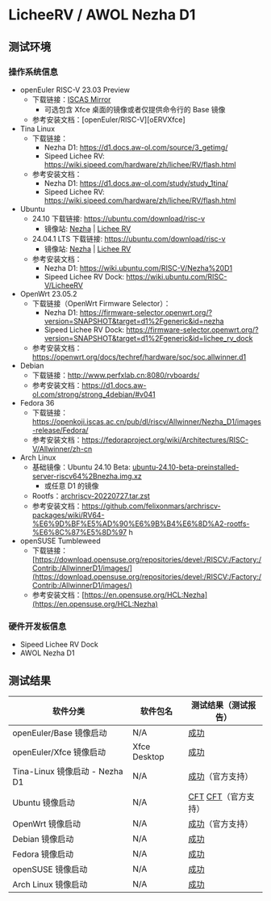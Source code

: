 # LicheeRV / AWOL Nezha D1

## 测试环境

### 操作系统信息

- openEuler RISC-V 23.03 Preview
  - 下载链接：[ISCAS Mirror][oERVDL]
    - 可选包含 Xfce 桌面的镜像或者仅提供命令行的 Base 镜像
  - 参考安装文档：[openEuler/RISC-V][oERVXfce]
- Tina Linux
  - 下载链接：
    - Nezha D1: https://d1.docs.aw-ol.com/source/3_getimg/
    - Sipeed Lichee RV: https://wiki.sipeed.com/hardware/zh/lichee/RV/flash.html
  - 参考安装文档：
    - Nezha D1: https://d1.docs.aw-ol.com/study/study_1tina/
    - Sipeed Lichee RV: https://wiki.sipeed.com/hardware/zh/lichee/RV/flash.html
- Ubuntu 
  - 24.10 下载链接: https://ubuntu.com/download/risc-v
    - 镜像站: [Nezha](https://mirror.tuna.tsinghua.edu.cn/ubuntu-cdimage/releases/24.10/release/ubuntu-24.10-preinstalled-server-riscv64%2Bnezha.img.xz) | [Lichee RV](https://mirror.tuna.tsinghua.edu.cn/ubuntu-cdimage/releases/24.10/release/ubuntu-24.10-preinstalled-server-riscv64%2Blicheerv.img.xz)
  - 24.04.1 LTS 下载链接: https://ubuntu.com/download/risc-v
    - 镜像站: [Nezha](https://mirror.tuna.tsinghua.edu.cn/ubuntu-cdimage/releases/24.04.1/release/ubuntu-24.04.1-preinstalled-server-riscv64%2Bnezha.img.xz) | [Lichee RV](https://mirror.tuna.tsinghua.edu.cn/ubuntu-cdimage/releases/24.04.1/release/ubuntu-24.04.1-preinstalled-server-riscv64%2Blicheerv.img.xz)
  - 参考安装文档：
    - Nezha D1: https://wiki.ubuntu.com/RISC-V/Nezha%20D1
    - Sipeed Lichee RV Dock: https://wiki.ubuntu.com/RISC-V/LicheeRV
- OpenWrt 23.05.2
  - 下载链接（OpenWrt Firmware Selector）：
    - Nezha D1: https://firmware-selector.openwrt.org/?version=SNAPSHOT&target=d1%2Fgeneric&id=nezha
    - Sipeed Lichee RV Dock: https://firmware-selector.openwrt.org/?version=SNAPSHOT&target=d1%2Fgeneric&id=lichee_rv_dock
  - 参考安装文档：https://openwrt.org/docs/techref/hardware/soc/soc.allwinner.d1
- Debian
  - 下载链接：http://www.perfxlab.cn:8080/rvboards/
  - 参考安装文档：https://d1.docs.aw-ol.com/strong/strong_4debian/#v041
- Fedora 36
  - 下载链接：https://openkoji.iscas.ac.cn/pub/dl/riscv/Allwinner/Nezha_D1/images-release/Fedora/
  - 参考安装文档：https://fedoraproject.org/wiki/Architectures/RISC-V/Allwinner/zh-cn
- Arch Linux
  - 基础镜像：Ubuntu 24.10 Beta: [ubuntu-24.10-beta-preinstalled-server-riscv64%2Bnezha.img.xz](https://mirror.tuna.tsinghua.edu.cn/ubuntu-cdimage/releases/24.10/beta/ubuntu-24.10-beta-preinstalled-server-riscv64%2Bnezha.img.xz) 
    - 或任意 D1 的镜像
  - Rootfs：[archriscv-20220727.tar.zst](https://archriscv.felixc.at/images/archriscv-20220727.tar.zst)
  - 参考安装文档：https://github.com/felixonmars/archriscv-packages/wiki/RV64-%E6%9D%BF%E5%AD%90%E6%9B%B4%E6%8D%A2-rootfs-%E6%8C%87%E5%8D%97
  h
- openSUSE Tumbleweed
  - 下载链接：[https://download.opensuse.org/repositories/devel:/RISCV:/Factory:/Contrib:/AllwinnerD1/images/](https://download.opensuse.org/repositories/devel:/RISCV:/Factory:/Contrib:/AllwinnerD1/images/)
  - 参考安装文档：[https://en.opensuse.org/HCL:Nezha](https://en.opensuse.org/HCL:Nezha)

### 硬件开发板信息

- Sipeed Lichee RV Dock
- AWOL Nezha D1

## 测试结果

| 软件分类                       | 软件包名     | 测试结果（测试报告）          |
| ------------------------------ | ------------ | ----------------------------- |
| openEuler/Base 镜像启动        | N/A          | [成功][oERV]                  |
| openEuler/Xfce 镜像启动        | Xfce Desktop | [成功][oERV]                  |
| Tina-Linux 镜像启动 - Nezha D1 | N/A          | [成功][TinaNezha]（官方支持） |
| Ubuntu 镜像启动                | N/A          | [CFT][Ubuntu] [CFT][Ubuntu-LTS]（官方支持）    |
| OpenWrt 镜像启动               | N/A          | [成功][OpenWrt]（官方支持）   |
| Debian 镜像启动                | N/A          | [成功][Debian]                |
| Fedora 镜像启动                | N/A          | [成功][Fedora]                |
| openSUSE 镜像启动              | N/A          | [成功][openSUSE]              |
| Arch Linux 镜像启动            | N/A          | [成功][Arch]                  |

[oERVDL]: https://mirror.iscas.ac.cn/openeuler-sig-riscv/openEuler-RISC-V/preview/openEuler-23.03-V1-riscv64/D1/
[oERV]: ./openEuler/README_zh.md
[TinaNezha]: ./TinaLinux/README_zh.md
[Ubuntu]: ./Ubuntu/README_zh.md
[Ubuntu-LTS]: ./Ubuntu/README_LTS_zh.md
[OpenWrt]: ./OpenWrt/README_zh.md
[Debian]: ./Debian/README_zh.md
[Fedora]: ./Fedora/README_zh.md
[openSUSE]: ./openSUSE/README_zh.md
[Arch]: ./ArchLinux/README_zh.md